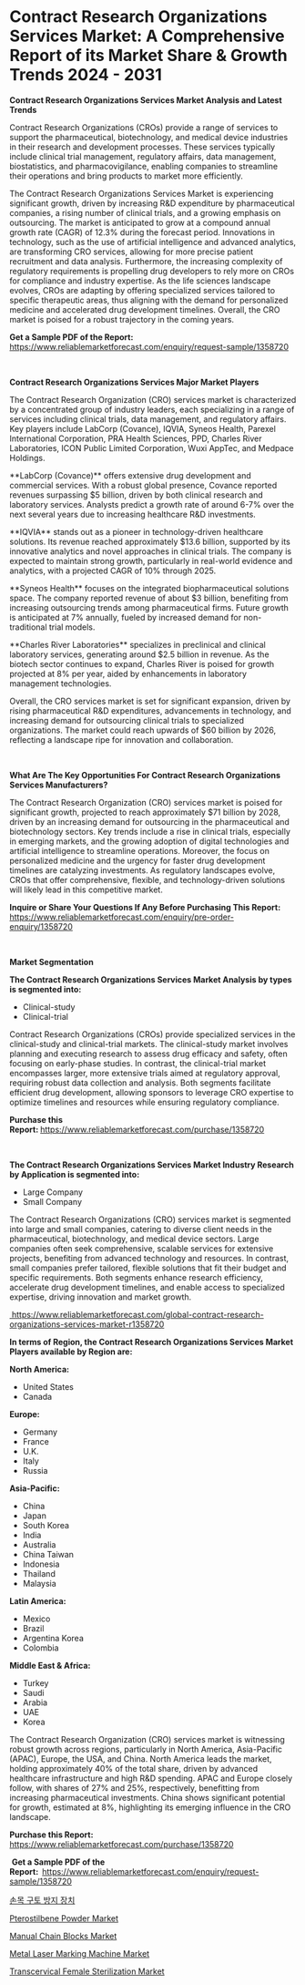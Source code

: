 <p><h1>Contract Research Organizations Services Market: A Comprehensive Report of its Market Share & Growth Trends 2024 - 2031</h1></p><p><strong>Contract Research Organizations Services Market Analysis and Latest Trends</strong></p>
<p><p>Contract Research Organizations (CROs) provide a range of services to support the pharmaceutical, biotechnology, and medical device industries in their research and development processes. These services typically include clinical trial management, regulatory affairs, data management, biostatistics, and pharmacovigilance, enabling companies to streamline their operations and bring products to market more efficiently.</p><p>The Contract Research Organizations Services Market is experiencing significant growth, driven by increasing R&D expenditure by pharmaceutical companies, a rising number of clinical trials, and a growing emphasis on outsourcing. The market is anticipated to grow at a compound annual growth rate (CAGR) of 12.3% during the forecast period. Innovations in technology, such as the use of artificial intelligence and advanced analytics, are transforming CRO services, allowing for more precise patient recruitment and data analysis. Furthermore, the increasing complexity of regulatory requirements is propelling drug developers to rely more on CROs for compliance and industry expertise. As the life sciences landscape evolves, CROs are adapting by offering specialized services tailored to specific therapeutic areas, thus aligning with the demand for personalized medicine and accelerated drug development timelines. Overall, the CRO market is poised for a robust trajectory in the coming years.</p></p>
<p><strong>Get a Sample PDF of the Report:&nbsp;</strong> <a href="https://www.reliablemarketforecast.com/enquiry/request-sample/1358720">https://www.reliablemarketforecast.com/enquiry/request-sample/1358720</a></p>
<p>&nbsp;</p>
<p><strong>Contract Research Organizations Services Major Market Players</strong></p>
<p><p>The Contract Research Organization (CRO) services market is characterized by a concentrated group of industry leaders, each specializing in a range of services including clinical trials, data management, and regulatory affairs. Key players include LabCorp (Covance), IQVIA, Syneos Health, Parexel International Corporation, PRA Health Sciences, PPD, Charles River Laboratories, ICON Public Limited Corporation, Wuxi AppTec, and Medpace Holdings.</p><p>**LabCorp (Covance)** offers extensive drug development and commercial services. With a robust global presence, Covance reported revenues surpassing $5 billion, driven by both clinical research and laboratory services. Analysts predict a growth rate of around 6-7% over the next several years due to increasing healthcare R&D investments.</p><p>**IQVIA** stands out as a pioneer in technology-driven healthcare solutions. Its revenue reached approximately $13.6 billion, supported by its innovative analytics and novel approaches in clinical trials. The company is expected to maintain strong growth, particularly in real-world evidence and analytics, with a projected CAGR of 10% through 2025.</p><p>**Syneos Health** focuses on the integrated biopharmaceutical solutions space. The company reported revenue of about $3 billion, benefiting from increasing outsourcing trends among pharmaceutical firms. Future growth is anticipated at 7% annually, fueled by increased demand for non-traditional trial models.</p><p>**Charles River Laboratories** specializes in preclinical and clinical laboratory services, generating around $2.5 billion in revenue. As the biotech sector continues to expand, Charles River is poised for growth projected at 8% per year, aided by enhancements in laboratory management technologies.</p><p>Overall, the CRO services market is set for significant expansion, driven by rising pharmaceutical R&D expenditures, advancements in technology, and increasing demand for outsourcing clinical trials to specialized organizations. The market could reach upwards of $60 billion by 2026, reflecting a landscape ripe for innovation and collaboration.</p></p>
<p>&nbsp;</p>
<p><strong>What Are The Key Opportunities For Contract Research Organizations Services Manufacturers?</strong></p>
<p><p>The Contract Research Organization (CRO) services market is poised for significant growth, projected to reach approximately $71 billion by 2028, driven by an increasing demand for outsourcing in the pharmaceutical and biotechnology sectors. Key trends include a rise in clinical trials, especially in emerging markets, and the growing adoption of digital technologies and artificial intelligence to streamline operations. Moreover, the focus on personalized medicine and the urgency for faster drug development timelines are catalyzing investments. As regulatory landscapes evolve, CROs that offer comprehensive, flexible, and technology-driven solutions will likely lead in this competitive market.</p></p>
<p><strong>Inquire or Share Your Questions If Any Before Purchasing This Report:</strong> <a href="https://www.reliablemarketforecast.com/enquiry/pre-order-enquiry/1358720">https://www.reliablemarketforecast.com/enquiry/pre-order-enquiry/1358720</a></p>
<p>&nbsp;</p>
<p><strong>Market Segmentation</strong></p>
<p><strong>The Contract Research Organizations Services Market Analysis by types is segmented into:</strong></p>
<p><ul><li>Clinical-study</li><li>Clinical-trial</li></ul></p>
<p><p>Contract Research Organizations (CROs) provide specialized services in the clinical-study and clinical-trial markets. The clinical-study market involves planning and executing research to assess drug efficacy and safety, often focusing on early-phase studies. In contrast, the clinical-trial market encompasses larger, more extensive trials aimed at regulatory approval, requiring robust data collection and analysis. Both segments facilitate efficient drug development, allowing sponsors to leverage CRO expertise to optimize timelines and resources while ensuring regulatory compliance.</p></p>
<p><strong>Purchase this Report:&nbsp;</strong><a href="https://www.reliablemarketforecast.com/purchase/1358720">https://www.reliablemarketforecast.com/purchase/1358720</a></p>
<p>&nbsp;</p>
<p><strong>The Contract Research Organizations Services Market Industry Research by Application is segmented into:</strong></p>
<p><ul><li>Large Company</li><li>Small Company</li></ul></p>
<p><p>The Contract Research Organizations (CRO) services market is segmented into large and small companies, catering to diverse client needs in the pharmaceutical, biotechnology, and medical device sectors. Large companies often seek comprehensive, scalable services for extensive projects, benefiting from advanced technology and resources. In contrast, small companies prefer tailored, flexible solutions that fit their budget and specific requirements. Both segments enhance research efficiency, accelerate drug development timelines, and enable access to specialized expertise, driving innovation and market growth.</p></p>
<p><a href="https://www.reliablemarketforecast.com/global-contract-research-organizations-services-market-r1358720">&nbsp;https://www.reliablemarketforecast.com/global-contract-research-organizations-services-market-r1358720</a></p>
<p><strong>In terms of Region, the Contract Research Organizations Services Market Players available by Region are:</strong></p>
<p>
    <p> <strong> North America: </strong>
        <ul>
            <li>United States</li>
            <li>Canada</li>
        </ul>
        </p> 
    <p> <strong> Europe: </strong>
        <ul>
            <li>Germany</li>
            <li>France</li>
            <li>U.K.</li>
            <li>Italy</li>
            <li>Russia</li>
        </ul>
        </p> 
    <p> <strong> Asia-Pacific: </strong>
        <ul>
            <li>China</li>
            <li>Japan</li>
            <li>South Korea</li>
            <li>India</li>
            <li>Australia</li>
            <li>China Taiwan</li>
            <li>Indonesia</li>
            <li>Thailand</li>
            <li>Malaysia</li>
        </ul>
        </p> 
    <p> <strong> Latin America: </strong>
        <ul>
            <li>Mexico</li>
            <li>Brazil</li>
            <li>Argentina Korea</li>
            <li>Colombia</li>
        </ul>
        </p> 
    <p> <strong> Middle East & Africa: </strong>
        <ul>
            <li>Turkey</li>
            <li>Saudi</li>
            <li>Arabia</li>
            <li>UAE</li>
            <li>Korea</li>
        </ul>
    </p>
    </p>
<p><p>The Contract Research Organization (CRO) services market is witnessing robust growth across regions, particularly in North America, Asia-Pacific (APAC), Europe, the USA, and China. North America leads the market, holding approximately 40% of the total share, driven by advanced healthcare infrastructure and high R&D spending. APAC and Europe closely follow, with shares of 27% and 25%, respectively, benefitting from increasing pharmaceutical investments. China shows significant potential for growth, estimated at 8%, highlighting its emerging influence in the CRO landscape.</p></p>
<p><strong>Purchase this Report: </strong><a href="https://www.reliablemarketforecast.com/purchase/1358720">https://www.reliablemarketforecast.com/purchase/1358720</a></p>
<p>&nbsp;<strong>Get a Sample PDF of the Report:&nbsp;&nbsp;</strong><a href="https://www.reliablemarketforecast.com/enquiry/request-sample/1358720">https://www.reliablemarketforecast.com/enquiry/request-sample/1358720</a></p>
<p><strong></strong></p>
<p><p><a href="https://medium.com/@kavonhansen21/wrist-anti-vomiting-device-market-%EC%9D%98-%EA%B8%80%EB%A1%9C%EB%B2%8C-%EC%8B%9C%EC%9E%A5-%EA%B0%9C%EC%9A%94%EB%8A%94-%EC%A0%84-%EC%84%B8%EA%B3%84-%EB%B0%8F-%EC%A3%BC%EC%9A%94-%EC%8B%9C%EC%9E%A5%EC%9D%98-%EC%82%B0%EC%97%85%EC%97%90-%EC%98%81%ED%96%A5%EC%9D%84-%EB%AF%B8%EC%B9%98%EB%8A%94-%EC%A3%BC%EC%9A%94-%ED%8A%B8%EB%A0%8C%EB%93%9C%EC%97%90-%EB%8C%80%ED%95%9C-%EB%8F%85%ED%8A%B9%ED%95%9C-%EA%B4%80%EC%A0%90%EC%9D%84-%EC%A0%9C%EA%B3%B5%ED%95%A9%EB%8B%88%EB%8B%A4-c44f186c7db5">손목 구토 방지 장치</a></p><p><a href="https://issuu.com/reportprime-2/docs/pterostilbene-powder-market-size-20_78de27cf76efcf">Pterostilbene Powder Market</a></p><p><a href="https://www.linkedin.com/pulse/global-manual-chain-blocks-market-focus-application-end-use-industry-yqkuf?trackingId=jmnwjQS0Qyq9I7MFkTm2eA%3D%3D">Manual Chain Blocks Market</a></p><p><a href="https://www.linkedin.com/pulse/exploring-metal-laser-marking-machine-market-dynamics-gdxff?trackingId=XktIEPbDSYmkcKW%2B0rgnFw%3D%3D">Metal Laser Marking Machine Market</a></p><p><a href="https://github.com/pizolina/Market-Research-Report-List-6/blob/main/transcervical-female-sterilization-market.md">Transcervical Female Sterilization Market</a></p></p>